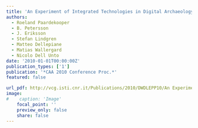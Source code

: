 ```yaml
---
title: 'An Experiment of Integrated Technologies in Digital Archaeology: Creation of New Pipelines to Increase the Perception of Archaeological Data'
authors:
  - Roeland Paardekooper
  - B. Petersson
  - J. Eriksson
  - Stefan Lindgren
  - Matteo Dellepiane
  - Matias Wallergard
  - Nicolo Dell Unto
date: '2010-01-01T00:00:00Z'
publication_types: ['1']
publication: '*CAA 2010 Conference Proc.*'
featured: false

url_pdf: http://vcg.isti.cnr.it/Publications/2010/DWDLEPP10/An Experiment of Integrated Technologies in Digital Archaeology Creation .pdf
image:
#    caption: 'Image'
    focal_point: ''
    preview_only: false
    share: false
---
```

